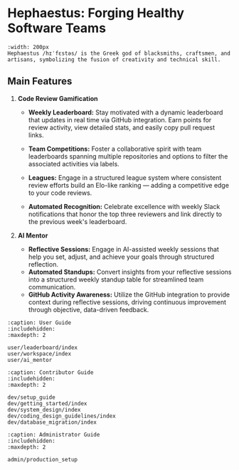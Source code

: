 # Hephaestus: Forging Healthy Software Teams

```{figure} ./images/agile_hephaestus.png
:width: 200px
Hephaestus /hɪˈfɛstəs/ is the Greek god of blacksmiths, craftsmen, and artisans, symbolizing the fusion of creativity and technical skill.
```

## Main Features

1. **Code Review Gamification**
    - **Weekly Leaderboard:** Stay motivated with a dynamic leaderboard that updates in real time via GitHub integration. Earn points for review activity, view detailed stats, and easily copy pull request links.

    - **Team Competitions:** Foster a collaborative spirit with team leaderboards spanning multiple repositories and options to filter the associated activities via labels.

    - **Leagues:** Engage in a structured league system where consistent review efforts build an Elo-like ranking — adding a competitive edge to your code reviews.

    - **Automated Recognition:** Celebrate excellence with weekly Slack notifications that honor the top three reviewers and link directly to the previous week's leaderboard.

2. **AI Mentor**
    - **Reflective Sessions:** Engage in AI-assisted weekly sessions that help you set, adjust, and achieve your goals through structured reflection.
    - **Automated Standups:** Convert insights from your reflective sessions into a structured weekly standup table for streamlined team communication.
    - **GitHub Activity Awareness:** Utilize the GitHub integration to provide context during reflective sessions, driving continuous improvement through objective, data-driven feedback.

```{toctree}
:caption: User Guide
:includehidden:
:maxdepth: 2

user/leaderboard/index
user/workspace/index
user/ai_mentor

```

```{toctree}
:caption: Contributor Guide
:includehidden:
:maxdepth: 2

dev/setup_guide
dev/getting_started/index
dev/system_design/index
dev/coding_design_guidelines/index
dev/database_migration/index
```

```{toctree}
:caption: Administrator Guide
:includehidden:
:maxdepth: 2

admin/production_setup
```
